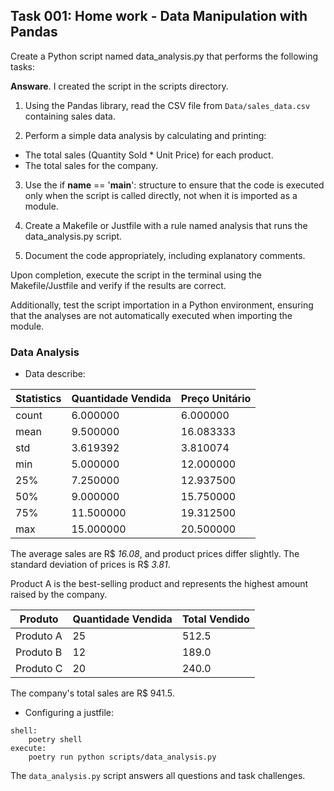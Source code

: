 ## Task 001: Home work - Data Manipulation with Pandas

Create a Python script named data_analysis.py that performs the following tasks:

**Answare**. I created the script in the scripts directory.

1. Using the Pandas library, read the CSV file from `Data/sales_data.csv` containing sales data.

2. Perform a simple data analysis by calculating and printing:

- The total sales (Quantity Sold * Unit Price) for each product.
- The total sales for the company.

3. Use the if __name__ == '__main__': structure to ensure that the code is executed only when the script is called directly, not when it is imported as a module.

4. Create a Makefile or Justfile with a rule named analysis that runs the data_analysis.py script.

5. Document the code appropriately, including explanatory comments.

Upon completion, execute the script in the terminal using the Makefile/Justfile and verify if the results are correct.

Additionally, test the script importation in a Python environment, ensuring that the analyses are not automatically executed when importing the module.

### Data Analysis

- Data describe:
  
Statistics  | Quantidade Vendida | Preço Unitário
------------|--------------------|---------------
count       |           6.000000 |       6.000000
mean        |           9.500000 |      16.083333
std         |           3.619392 |       3.810074
min         |           5.000000 |      12.000000
25%         |           7.250000 |      12.937500
50%         |           9.000000 |      15.750000
75%         |          11.500000 |      19.312500
max         |          15.000000 |      20.500000

The average sales are R\$ *16.08*, and product prices differ slightly. The standard deviation of prices is R\$ *3.81*.

Product A is the best-selling product and represents the highest amount raised by the company.

Produto   | Quantidade Vendida | Total Vendido  
----------|--------------------|---------------                                   
Produto A |                 25 |         512.5
Produto B |                 12 |         189.0
Produto C |                 20 |         240.0

The company's total sales are R\$ 941.5.

- Configuring a justfile:
  
```
shell: 
    poetry shell
execute: 
    poetry run python scripts/data_analysis.py
```

The `data_analysis.py` script answers all questions and task challenges.